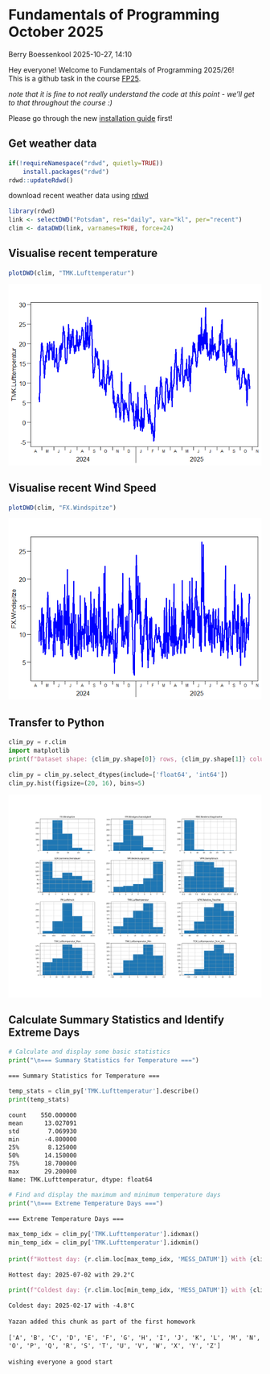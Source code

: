 # Fundamentals of Programming October 2025
Berry Boessenkool
2025-10-27, 14:10

Hey everyone! Welcome to Fundamentals of Programming 2025/26!  
This is a github task in the course
[FP25](https://open.hpi.de/courses/hpi-dh-fprog2025).

*note that it is fine to not really understand the code at this point -
we’ll get to that throughout the course :)*

Please go through the new [installation
guide](https://github.com/brry/fpsetup#software-installation-guide)
first!

## Get weather data

``` r
if(!requireNamespace("rdwd", quietly=TRUE))
    install.packages("rdwd")
rdwd::updateRdwd()
```

download recent weather data using
[rdwd](https://bookdown.org/brry/rdwd/)

``` r
library(rdwd)
link <- selectDWD("Potsdam", res="daily", var="kl", per="recent")
clim <- dataDWD(link, varnames=TRUE, force=24)
```

## Visualise recent temperature

``` r
plotDWD(clim, "TMK.Lufttemperatur")
```

![](README_files/figure-commonmark/plot_clim-1.png)

## Visualise recent Wind Speed

``` r
plotDWD(clim, "FX.Windspitze")
```

![](README_files/figure-commonmark/plot_Wind_Speed-1.png)

## Transfer to Python

``` python
clim_py = r.clim
import matplotlib
print(f"Dataset shape: {clim_py.shape[0]} rows, {clim_py.shape[1]} columns")
```

``` python
clim_py = clim_py.select_dtypes(include=['float64', 'int64'])
clim_py.hist(figsize=(20, 16), bins=5)
```

![](README_files/figure-commonmark/histograms-1.png)

## Calculate Summary Statistics and Identify Extreme Days

``` python
# Calculate and display some basic statistics
print("\n=== Summary Statistics for Temperature ===")
```


    === Summary Statistics for Temperature ===

``` python
temp_stats = clim_py['TMK.Lufttemperatur'].describe()
print(temp_stats)
```

    count    550.000000
    mean      13.027091
    std        7.069930
    min       -4.800000
    25%        8.125000
    50%       14.150000
    75%       18.700000
    max       29.200000
    Name: TMK.Lufttemperatur, dtype: float64

``` python
# Find and display the maximum and minimum temperature days
print("\n=== Extreme Temperature Days ===")
```


    === Extreme Temperature Days ===

``` python
max_temp_idx = clim_py['TMK.Lufttemperatur'].idxmax()
min_temp_idx = clim_py['TMK.Lufttemperatur'].idxmin()

print(f"Hottest day: {r.clim.loc[max_temp_idx, 'MESS_DATUM']} with {clim_py.loc[max_temp_idx, 'TMK.Lufttemperatur']:.1f}°C")
```

    Hottest day: 2025-07-02 with 29.2°C

``` python
print(f"Coldest day: {r.clim.loc[min_temp_idx, 'MESS_DATUM']} with {clim_py.loc[min_temp_idx, 'TMK.Lufttemperatur']:.1f}°C")
```

    Coldest day: 2025-02-17 with -4.8°C

    Yazan added this chunk as part of the first homework

    ['A', 'B', 'C', 'D', 'E', 'F', 'G', 'H', 'I', 'J', 'K', 'L', 'M', 'N', 'O', 'P', 'Q', 'R', 'S', 'T', 'U', 'V', 'W', 'X', 'Y', 'Z']

    wishing everyone a good start
